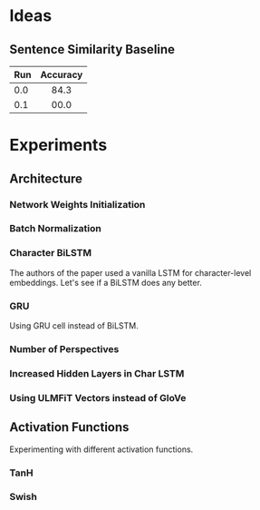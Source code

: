 # Ideas

## Sentence Similarity Baseline
| Run        | Accuracy   | 
|--------------|:----------:|
| 0.0 | 84.3 |
| 0.1 | 00.0 |  

# Experiments 
## Architecture 

### Network Weights Initialization

### Batch Normalization

### Character BiLSTM
The authors of the paper used a vanilla LSTM for character-level embeddings. Let's see if a BiLSTM does any better. 

### GRU
Using GRU cell instead of BiLSTM.

### Number of Perspectives

### Increased Hidden Layers in Char LSTM

### Using ULMFiT Vectors instead of GloVe

## Activation Functions
Experimenting with different activation functions. 

### TanH

### Swish
